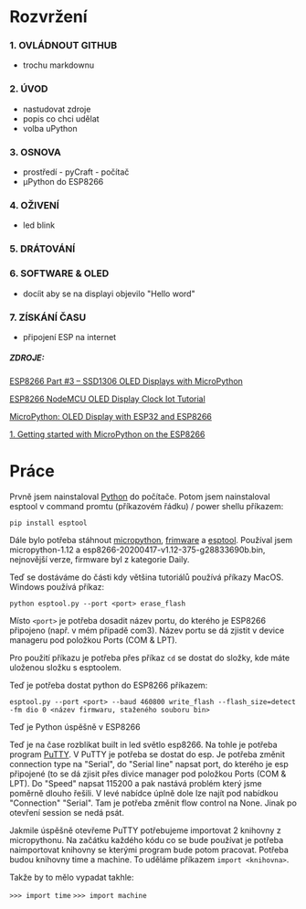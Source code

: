 # Rozvržení
### 1. OVLÁDNOUT GITHUB  
- trochu markdownu

### 2. ÚVOD
- nastudovat zdroje
- popis co chci udělat
- volba uPython

### 3. OSNOVA
- prostředí - pyCraft - počítač
- μPython do ESP8266

### 4. OŽIVENÍ
- led blink

### 5. DRÁTOVÁNÍ

### 6. SOFTWARE & OLED
- docíit aby se na displayi objevilo "Hello word"

### 7. ZÍSKÁNÍ ČASU
- připojení ESP na internet

##### ZDROJE:
[ESP8266 Part #3 – SSD1306 OLED Displays with MicroPython](https://www.youtube.com/watch?v=Fl61uiyRQdM "Zobrazit na YouTube")

[ESP8266 NodeMCU OLED Display Clock Iot Tutorial](https://www.youtube.com/watch?v=gC8btktOYOg "Zobrazit na YouTube")

[MicroPython: OLED Display with ESP32 and ESP8266](https://randomnerdtutorials.com/micropython-oled-display-esp32-esp8266/ "Zobrazit na randomnerdtutorials.com")

[1. Getting started with MicroPython on the ESP8266](http://docs.micropython.org/en/latest/esp8266/quickref.html "Zobrazit na docs.micropython.org")

# Práce
Prvně jsem nainstaloval [Python](https://www.microsoft.com/cs-cz/p/python-38/9mssztt1n39l?activetab=pivot:overviewtab) do počítače.
Potom jsem nainstaloval esptool v command promtu (příkazovém řádku) / power shellu příkazem:

```pip install esptool```

Dále bylo potřeba stáhnout [micropython](http://micropython.org/download/), [frimware](http://micropython.org/download/esp8266/) a [esptool](https://github.com/espressif/esptool). Používal jsem micropython-1.12 a esp8266-20200417-v1.12-375-g28833690b.bin, nejnovější verze, firmware byl z kategorie Daily.

Teď se dostáváme do části kdy většina tutoriálů používá příkazy MacOS. Windows používá příkaz:

```python esptool.py --port <port> erase_flash```

Místo `<port>` je potřeba dosadit název portu, do kterého je ESP8266 připojeno (např. v mém případě com3). Název portu se dá zjistit v device manageru pod položkou Ports (COM & LPT).

Pro použití příkazu je potřeba přes příkaz `cd` se dostat do složky, kde máte uloženou složku s esptoolem.

Teď je potřeba dostat python do ESP8266 příkazem:

`esptool.py --port <port> --baud 460800 write_flash --flash_size=detect -fm dio 0 <název firmwaru, staženého souboru bin>`

Teď je Python úspěšně v ESP8266

Teď je na čase rozblikat built in led světlo esp8266. Na tohle je potřeba program [PuTTY](https://www.chiark.greenend.org.uk/~sgtatham/putty/latest.html). V PuTTY je potřeba se dostat do esp. Je potřeba změnit connection type na "Serial", do "Serial line" napsat port, do kterého je esp připojené (to se dá zjisit přes divice manager pod položkou Ports (COM & LPT). Do "Speed" napsat 115200 a pak nastává problém který jsme poměrně dlouho řešili. V levé nabídce úplně dole lze najít pod nabídkou "Connection" "Serial". Tam je potřeba změnit flow control na None. Jinak po otevření session se nedá psát.

Jakmile úspěšně otevřeme PuTTY potřebujeme importovat 2 knihovny z micropythonu. Na začátku každého kódu co se bude používat je potřeba naimportovat knihovny se kterými program bude potom pracovat. Potřeba budou knihovny time a machine. To uděláme příkazem `import <knihovna>`.

Takže by to mělo vypadat takhle:

`>>> import time`
`>>> import machine`
